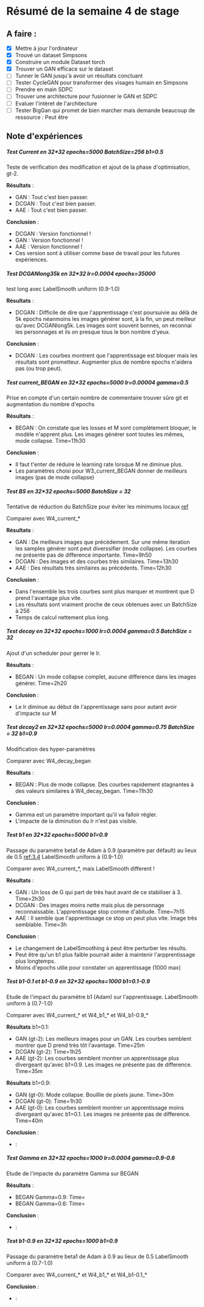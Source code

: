 # Résumé de la semaine 4 de stage


## A faire :

- [x]  Mettre à jour l'ordinateur
- [x]  Trouvé un dataset Simpsons
- [x]  Construire un module Dataset torch
- [x]  Trouver un GAN efficace sur le dataset
- [ ] Tunner le GAN jusqu'à avoir un résultats concluant
- [ ] Tester CycleGAN pour transformer des visages humain en Simpsons
- [ ] Prendre en main SDPC
- [ ] Trouver une architecture pour fusionner le GAN et SDPC
- [ ] Evaluer l'intèret de l'architecture
- [ ] Tester BigGan qui promet de bien marcher mais demande beaucoup de ressource : Peut être

## Note d'expériences

##### Test Current en 32*32 epochs=5000 BatchSize=256 b1=0.5
Teste de verification des modification et ajout de la phase d'optimisation, gt-2.

__Résultats__ :
  - GAN : Tout c'est bien passer.
  - DCGAN : Tout c'est bien passer.
  - AAE : Tout c'est bien passer.

__Conclusion__ :
  - DCGAN : Version fonctionnel ! 
  - GAN : Version fonctionnel ! 
  - AAE : Version fonctionnel !
  - Ces version sont à utiliser comme base de travail pour les futures expériences.
  
##### Test DCGANlong35k en 32*32 lr=0.0004 epochs=35000
test long avec LabelSmooth uniform (0.9-1.0)

__Résultats__ :
  - DCGAN : Difficile de dire que l'apprentissage c'est poursuivie au délà de 5k epochs néanmoins les images générer sont, à la fin, un peut meilleur qu'avec DCGANlong5k.
		Les images sont souvent bonnes, on reconnai les personnages et ils on presque tous le bon nombre d'yeux.
		
__Conclusion__ :
  - DCGAN : Les courbes montrent que l'apprentissage est bloquer mais les résultats sont prometteur. Augmenter plus de nombre epochs n'aidera pas (ou trop peut).

##### Test current_BEGAN en 32*32 epochs=5000 lr=0.00004 gamma=0.5
Prise en compte d'un certain nombre de commentaire trouver sûre git et augmentation du nombre d'epochs 

__Résultats__ :
  - BEGAN : On constate que les losses et M sont complètement bloquer, le modèle n'apprent plus. Les images générer sont toutes les mêmes, mode collapse.
		Time=11h30

__Conclusion__ :
  - Il faut t'enter de réduire le learning rate lorsque M ne diminue plus.
  - Les paramètres choisi pour W3_current_BEGAN donner de meilleurs images (pas de mode collapse)

##### Test BS en 32*32 epochs=5000 BatchSize = 32
Tentative de réduction du BatchSize pour éviter les minimums locaux [ref](https://github.com/carpedm20/BEGAN-tensorflow/issues/42) 

Comparer avec W4_current_*

__Résultats__ :
  - GAN : De meilleurs images que précèdement. Sur une même iteration les samples générer sont peut diverssifier (mode collapse). Les courbes ne présente pas de difference importante.
		Time=9h50
  - DCGAN : Des images et des courbes très similaires.
		Time=13h30
  - AAE : Des résultats très similaires au précédents.
		Time=12h30

__Conclusion__ :
  - Dans l'ensemble les trois courbes sont plus marquer et montrent que D prend l'avantage plus vite.
  - Les résultats sont vraiment proche de ceux obtenues avec un BatchSize à 256
  - Temps de calcul nettement plus long.



##### Test decay en 32*32 epochs=1000 lr=0.0004 gamma=0.5 BatchSize = 32
Ajout d'un scheduler pour gerrer le lr.

__Résultats__ :
  - BEGAN : Un mode collapse complet, aucune difference dans les images générer.
		Time=2h20

__Conclusion__ :
  - Le lr diminue au début de l'apprentissage sans pour autant avoir d'impacte sur M
  
##### Test decay2 en 32*32 epochs=5000 lr=0.0004 gamma=0.75 BatchSize = 32 b1=0.9
Modification des hyper-paramètres

Comparer avec W4_decay_began

__Résultats__ :
  - BEGAN : Plus de mode collapse. Des courbes rapidement stagnantes à des valeurs similaires à W4_decay_began.
		Time=11h30

__Conclusion__ :
  - Gamma est un paramètre important qu'il va falloir régler.
  - L'impacte de la diminution du lr n'est pas visible.



##### Test b1 en 32*32 epochs=5000 b1=0.9 
Passage du paramètre beta1 de Adam à 0.9 (paramètre par défault) au lieux de 0.5 [ref:3.4](https://arxiv.org/pdf/1703.10717.pdf) 
LabelSmooth uniform à (0.9-1.0)

Comparer avec W4_current_*, mais LabelSmooth different !

__Résultats__ :
  - GAN : Un loss de G qui part de très haut avant de ce stabiliser à 3. 
		Time=2h30
  - DCGAN : Des images moins nette mais plus de personnage reconnaissable. L'apprentissage stop comme d'abitude.
		Time=7h15
  - AAE : Il semble que l'apprentissage ce stop un peut plus vite. Image très semblable.
		Time=3h

__Conclusion__ :
  - Le changement de LabelSmoothing à peut être perturber les résults.
  - Peut être qu'un b1 plus faible pourrait aider à maintenir l'arpprentissage plus longtemps.
  - Moins d'epochs utile pour constater un apprentissage (1000 max)

##### Test b1-0.1 et b1-0.9 en 32*32 epochs=1000 b1=0.1-0.9 
Etude de l'impact du paramètre b1 (Adam) sur l'apprentissage.
LabelSmooth uniform à (0.7-1.0)

Comparer avec W4_current_* et W4_b1_* et W4_b1-0.9_*

__Résultats__ b1=0.1:
  - GAN (gt-2): Les meilleurs images pour un GAN. Les courbes semblent montrer que D prend très tôt l'avantage.
		Time=25m
  - DCGAN (gt-2): 
		Time=1h25
  - AAE (gt-2): Les courbes semblent montrer un apprentissage plus divergeant qu'avec b1=0.9. Les images ne présente pas de difference.
		Time=35m
		
__Résultats__ b1=0.9:
  - GAN (gt-0): Mode collapse. Bouillie de pixels jaune. 
		Time=30m
  - DCGAN (gt-0): 
		Time=1h30
  - AAE (gt-0): Les courbes semblent montrer un apprentissage moins divergeant qu'avec b1=0.1. Les images ne présente pas de difference.
		Time=40m

__Conclusion__ :
  - :



##### Test Gamma en 32*32 epochs=1000 lr=0.0004 gamma=0.9-0.6
Etude de l'impacte du paramètre Gamma sur BEGAN

__Résultats__ :
  - BEGAN Gamma=0.9: 
		Time=
  - BEGAN Gamma=0.6: 
		Time=
		
__Conclusion__ :
  - :



##### Test b1-0.9 en 32*32 epochs=1000 b1=0.9 
Passage du paramètre beta1 de Adam à 0.9 au lieux de 0.5
LabelSmooth uniform à (0.7-1.0)

Comparer avec W4_current_* et W4_b1_* et W4_b1-0.1_*



__Conclusion__ :
  - :
